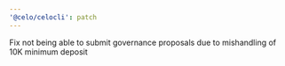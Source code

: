 ```yaml
---
'@celo/celocli': patch
---
```


Fix not being able to submit governance proposals due to mishandling of 10K minimum deposit

